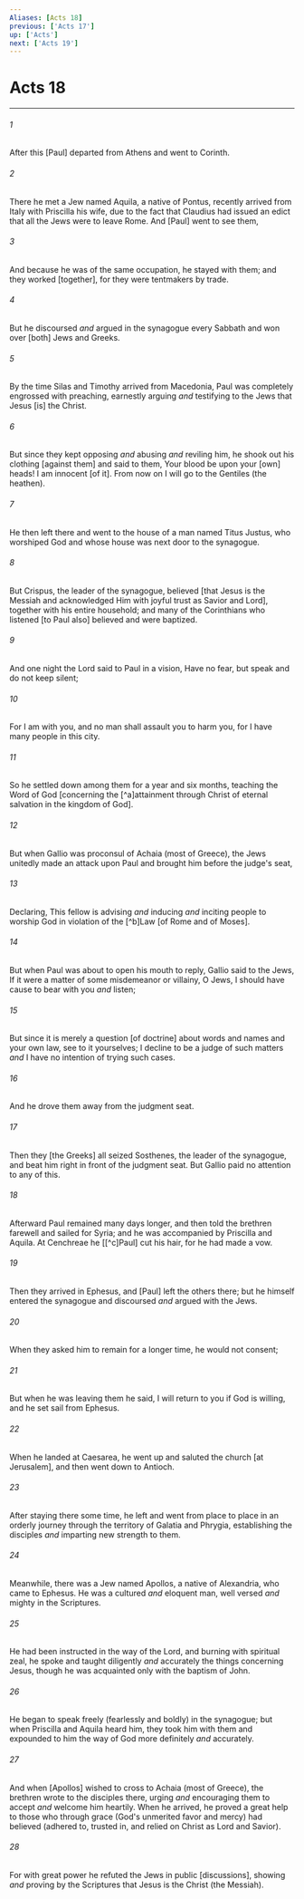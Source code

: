 ```yaml
---
Aliases: [Acts 18]
previous: ['Acts 17']
up: ['Acts']
next: ['Acts 19']
---
```

# Acts 18

***














###### 1 






After this [Paul] departed from Athens and went to Corinth. 













###### 2 






There he met a Jew named Aquila, a native of Pontus, recently arrived from Italy with Priscilla his wife, due to the fact that Claudius had issued an edict that all the Jews were to leave Rome. And [Paul] went to see them, 













###### 3 






And because he was of the same occupation, he stayed with them; and they worked [together], for they were tentmakers by trade. 













###### 4 






But he discoursed _and_ argued in the synagogue every Sabbath and won over [both] Jews and Greeks. 













###### 5 






By the time Silas and Timothy arrived from Macedonia, Paul was completely engrossed with preaching, earnestly arguing _and_ testifying to the Jews that Jesus [is] the Christ. 













###### 6 






But since they kept opposing _and_ abusing _and_ reviling him, he shook out his clothing [against them] and said to them, Your blood be upon your [own] heads! I am innocent [of it]. From now on I will go to the Gentiles (the heathen). 













###### 7 






He then left there and went to the house of a man named Titus Justus, who worshiped God and whose house was next door to the synagogue. 













###### 8 






But Crispus, the leader of the synagogue, believed [that Jesus is the Messiah and acknowledged Him with joyful trust as Savior and Lord], together with his entire household; and many of the Corinthians who listened [to Paul also] believed and were baptized. 













###### 9 






And one night the Lord said to Paul in a vision, Have no fear, but speak and do not keep silent; 













###### 10 






For I am with you, and no man shall assault you to harm you, for I have many people in this city. 













###### 11 






So he settled down among them for a year and six months, teaching the Word of God [concerning the [^a]attainment through Christ of eternal salvation in the kingdom of God]. 













###### 12 






But when Gallio was proconsul of Achaia (most of Greece), the Jews unitedly made an attack upon Paul and brought him before the judge's seat, 













###### 13 






Declaring, This fellow is advising _and_ inducing _and_ inciting people to worship God in violation of the [^b]Law [of Rome and of Moses]. 













###### 14 






But when Paul was about to open his mouth to reply, Gallio said to the Jews, If it were a matter of some misdemeanor or villainy, O Jews, I should have cause to bear with you _and_ listen; 













###### 15 






But since it is merely a question [of doctrine] about words and names and your own law, see to it yourselves; I decline to be a judge of such matters _and_ I have no intention of trying such cases. 













###### 16 






And he drove them away from the judgment seat. 













###### 17 






Then they [the Greeks] all seized Sosthenes, the leader of the synagogue, and beat him right in front of the judgment seat. But Gallio paid no attention to any of this. 













###### 18 






Afterward Paul remained many days longer, and then told the brethren farewell and sailed for Syria; and he was accompanied by Priscilla and Aquila. At Cenchreae he [[^c]Paul] cut his hair, for he had made a vow. 













###### 19 






Then they arrived in Ephesus, and [Paul] left the others there; but he himself entered the synagogue and discoursed _and_ argued with the Jews. 













###### 20 






When they asked him to remain for a longer time, he would not consent; 













###### 21 






But when he was leaving them he said, I will return to you if God is willing, and he set sail from Ephesus. 













###### 22 






When he landed at Caesarea, he went up and saluted the church [at Jerusalem], and then went down to Antioch. 













###### 23 






After staying there some time, he left and went from place to place in an orderly journey through the territory of Galatia and Phrygia, establishing the disciples _and_ imparting new strength to them. 













###### 24 






Meanwhile, there was a Jew named Apollos, a native of Alexandria, who came to Ephesus. He was a cultured _and_ eloquent man, well versed _and_ mighty in the Scriptures. 













###### 25 






He had been instructed in the way of the Lord, and burning with spiritual zeal, he spoke and taught diligently _and_ accurately the things concerning Jesus, though he was acquainted only with the baptism of John. 













###### 26 






He began to speak freely (fearlessly and boldly) in the synagogue; but when Priscilla and Aquila heard him, they took him with them and expounded to him the way of God more definitely _and_ accurately. 













###### 27 






And when [Apollos] wished to cross to Achaia (most of Greece), the brethren wrote to the disciples there, urging _and_ encouraging them to accept _and_ welcome him heartily. When he arrived, he proved a great help to those who through grace (God's unmerited favor and mercy) had believed (adhered to, trusted in, and relied on Christ as Lord and Savior). 













###### 28 






For with great power he refuted the Jews in public [discussions], showing _and_ proving by the Scriptures that Jesus is the Christ (the Messiah).
